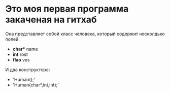 # Это моя первая программа закаченая на гитхаб

Она представляет собой класс человека, который содержит несколдько полей:
* __char*__ name
* __int__ rost
* __flao__ ves

И два конструктора: 
* 'Human();'
* 'Human(char*,int,int);'
